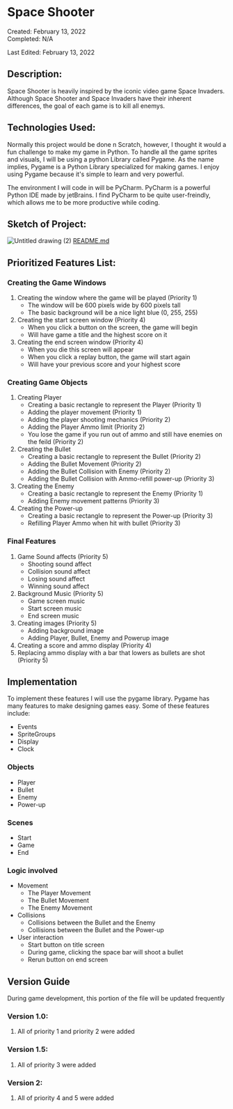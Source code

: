 # Space Shooter
Created: February 13, 2022 <br />
Completed: N/A


Last Edited: February 13, 2022

## Description:
Space Shooter is heavily inspired by the iconic video game Space Invaders. Although Space Shooter and Space Invaders have their inherent differences, the goal of each game is to kill all enemys. 

## Technologies Used:
Normally this project would be done n Scratch, however, I thought it would a fun challenge to make my game in Python. To handle all the game sprites and visuals, I will be using a python Library called Pygame. As the name implies, Pygame is a Python Library specialized for making games. I enjoy using Pygame because it's simple to learn and very powerful.

The environment I will code in will be PyCharm. PyCharm is a powerful Python IDE made by jetBrains. I find PyCharm to be quite user-freindly, which allows me to be more productive while coding.

## Sketch of Project:
![Untitled drawing (2)](https://user-images.githubusercontent.com/57376726/153796915-0652dbdb-92c9-4f40-8f6a-ad3eb223ae23.png)
[README.md](https://github.com/Gravitysause/Space-Shooter/files/8073922/README.md)

## Prioritized Features List:
### Creating the Game Windows
1. Creating the window where the game will be played (Priority 1)
    - The window will be 600 pixels wide by 600 pixels tall
    - The basic background will be a nice light blue (0, 255, 255)
2. Creating the start screen window (Priority 4)
    - When you click a button on the screen, the game will begin
    - Will have game a title and the highest score on it
3. Creating the end screen window (Priority 4)
    - When you die this screen will appear
    - When you click a replay button, the game will start again
    - Will have your previous score and your highest score

### Creating Game Objects
1. Creating Player
    - Creating a basic rectangle to represent the Player (Priority 1)
    - Adding the player movement (Priority 1)
    - Adding the player shooting mechanics (Priority 2)
    - Adding the Player Ammo limit (Priority 2)
    - You lose the game if you run out of ammo and still have enemies on the feild (Priority 2)
2. Creating the Bullet
    - Creating a basic rectangle to represent the Bullet (Priority 2)
    - Adding the Bullet Movement (Priority 2)
    - Adding the Bullet Collision with Enemy (Priority 2)
    - Adding the Bullet Collision with Ammo-refill power-up (Priority 3)
3. Creating the Enemy
    - Creating a basic rectangle to represent the Enemy (Priority 1)
    - Adding Enemy movement patterns (Priority 3)
4. Creating the Power-up
    - Creating a basic rectangle to represent the Power-up (Priority 3)
    - Refilling Player Ammo when hit with bullet (Priority 3)

### Final Features
1. Game Sound affects (Priority 5)
    - Shooting sound affect
    - Collision sound affect
    - Losing sound affect
    - Winning sound affect
2. Background Music (Priority 5)
    - Game screen music
    - Start screen music
    - End screen music
3. Creating images (Priority 5)
    - Adding background image
    - Adding Player, Bullet, Enemy and Powerup image
4. Creating a score and ammo display (Priority 4)
5. Replacing ammo display with a bar that lowers as bullets are shot (Priority 5)

## Implementation
To implement these features I will use the pygame library. Pygame has many features to make designing games easy. Some of these features include:
- Events
- SpriteGroups
- Display
- Clock

### Objects
- Player
- Bullet
- Enemy
- Power-up
### Scenes
- Start 
- Game
- End
### Logic involved
- Movement
    - The Player Movement
    - The Bullet Movement
    - The Enemy Movement
- Collisions
    - Collisions between the Bullet and the Enemy
    - Collisions between the Bullet and the Power-up
- User interaction
    - Start button on title screen
    - During game, clicking the space bar will shoot a bullet
    - Rerun button on end screen

## Version Guide
During game development, this portion of the file will be updated frequently

### Version 1.0:
1) All of priority 1 and priority 2 were added

### Version 1.5:
1) All of priority 3 were added

### Version 2:
1) All of priority 4 and 5 were added
